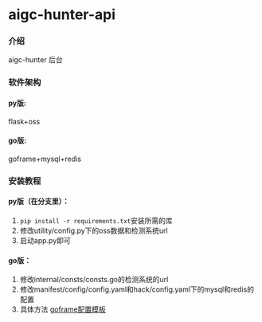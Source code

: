 # aigc-hunter-api

### 介绍
aigc-hunter 后台

### 软件架构
#### py版:
flask+oss
#### go版:
goframe+mysql+redis

### 安装教程
#### py版（在分支里）：
1. `pip install -r requirements.txt`安装所需的库
2. 修改utility/config.py下的oss数据和检测系统url
3. 启动app.py即可
#### go版：
1. 修改internal/consts/consts.go的检测系统的url
2. 修改manifest/config/config.yaml和hack/config.yaml下的mysql和redis的配置
3. 具体方法 [goframe配置模板](https://goframe.org/docs/web/server-config-file-template)
